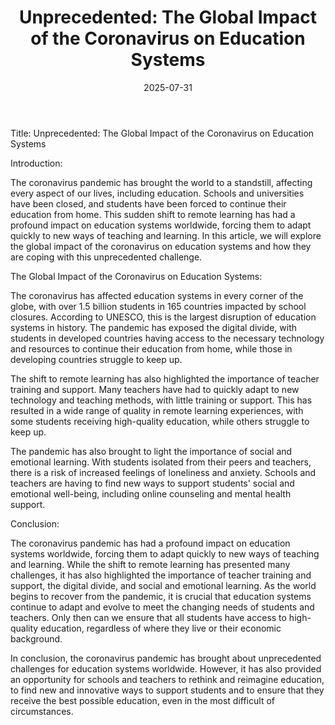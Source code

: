 ﻿---
title: "Unprecedented: The Global Impact of the Coronavirus on Education Systems"
date: 2025-07-31
draft: false
---

Title: Unprecedented: The Global Impact of the Coronavirus on Education Systems

Introduction:

The coronavirus pandemic has brought the world to a standstill, affecting every aspect of our lives, including education. Schools and universities have been closed, and students have been forced to continue their education from home. This sudden shift to remote learning has had a profound impact on education systems worldwide, forcing them to adapt quickly to new ways of teaching and learning. In this article, we will explore the global impact of the coronavirus on education systems and how they are coping with this unprecedented challenge.

The Global Impact of the Coronavirus on Education Systems:

The coronavirus has affected education systems in every corner of the globe, with over 1.5 billion students in 165 countries impacted by school closures. According to UNESCO, this is the largest disruption of education systems in history. The pandemic has exposed the digital divide, with students in developed countries having access to the necessary technology and resources to continue their education from home, while those in developing countries struggle to keep up.

The shift to remote learning has also highlighted the importance of teacher training and support. Many teachers have had to quickly adapt to new technology and teaching methods, with little training or support. This has resulted in a wide range of quality in remote learning experiences, with some students receiving high-quality education, while others struggle to keep up.

The pandemic has also brought to light the importance of social and emotional learning. With students isolated from their peers and teachers, there is a risk of increased feelings of loneliness and anxiety. Schools and teachers are having to find new ways to support students' social and emotional well-being, including online counseling and mental health support.

Conclusion:

The coronavirus pandemic has had a profound impact on education systems worldwide, forcing them to adapt quickly to new ways of teaching and learning. While the shift to remote learning has presented many challenges, it has also highlighted the importance of teacher training and support, the digital divide, and social and emotional learning. As the world begins to recover from the pandemic, it is crucial that education systems continue to adapt and evolve to meet the changing needs of students and teachers. Only then can we ensure that all students have access to high-quality education, regardless of where they live or their economic background.

In conclusion, the coronavirus pandemic has brought about unprecedented challenges for education systems worldwide. However, it has also provided an opportunity for schools and teachers to rethink and reimagine education, to find new and innovative ways to support students and to ensure that they receive the best possible education, even in the most difficult of circumstances.
